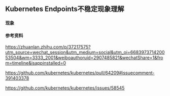 ## Kubernetes Endpoints不稳定现象理解

#### 现象



#### 参考资料

https://zhuanlan.zhihu.com/p/37217575?utm_source=wechat_session&utm_medium=social&utm_oi=668397371420053504&wm=3333_2001&weiboauthoruid=2907485821&wechatShare=1&from=timeline&isappinstalled=0

https://github.com/kubernetes/kubernetes/pull/64209#issuecomment-391403378

https://github.com/kubernetes/kubernetes/issues/58545